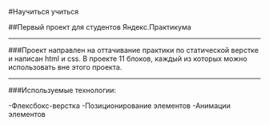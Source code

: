 #Научиться учиться

##Первый проект для студентов Яндекс.Практикума

____

###Проект направлен на оттачивание практики по статической верстке и написан html и css.
В проекте 11 блоков, каждый из которых можно использовать вне этого проекта.

____

###Используемые технологии:

-Флексбокс-верстка
-Позиционирование элементов
-Анимации элементов


